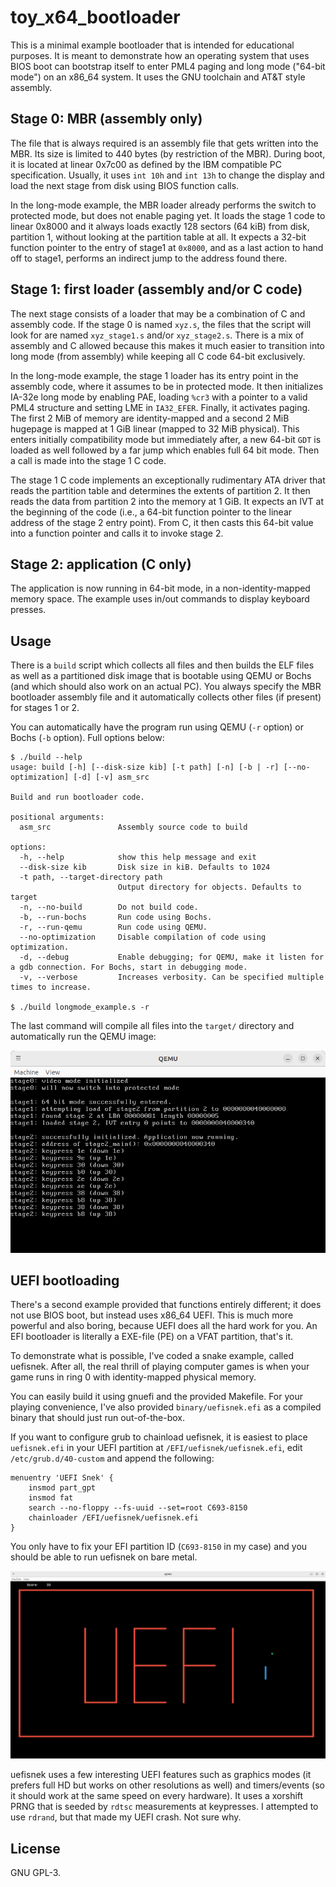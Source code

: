 # toy_x64_bootloader
This is a minimal example bootloader that is intended for educational purposes.
It is meant to demonstrate how an operating system that uses BIOS boot can
bootstrap itself to enter PML4 paging and long mode ("64-bit mode") on an
x86_64 system. It uses the GNU toolchain and AT&T style assembly.

## Stage 0: MBR (assembly only)
The file that is always required is an assembly file that gets written into the
MBR. Its size is limited to 440 bytes (by restriction of the MBR). During boot,
it is located at linear 0x7c00 as defined by the IBM compatible PC
specification.  Usually, it uses `int 10h` and `int 13h` to change the display
and load the next stage from disk using BIOS function calls.

In the long-mode example, the MBR loader already performs the switch to
protected mode, but does not enable paging yet. It loads the stage 1 code to
linear 0x8000 and it always loads exactly 128 sectors (64 kiB) from disk,
partition 1, without looking at the partition table at all. It expects a 32-bit
function pointer to the entry of stage1 at `0x8000`, and as a last action to
hand off to stage1, performs an indirect jump to the address found there.


## Stage 1: first loader (assembly and/or C code)
The next stage consists of a loader that may be a combination of C and assembly
code. If the stage 0 is named `xyz.s`, the files that the script will look for
are named `xyz_stage1.s` and/or `xyz_stage2.s`.  There is a mix of assembly and
C allowed because this makes it much easier to transition into long mode (from
assembly) while keeping all C code 64-bit exclusively.

In the long-mode example, the stage 1 loader has its entry point in the
assembly code, where it assumes to be in protected mode. It then initializes
IA-32e long mode by enabling PAE, loading `%cr3` with a pointer to a valid PML4
structure and setting LME in `IA32_EFER`. Finally, it activates paging. The
first 2 MiB of memory are identity-mapped and a second 2 MiB hugepage is mapped
at 1 GiB linear (mapped to 32 MiB physical). This enters initially
compatibility mode but immediately after, a new 64-bit `GDT` is loaded as well
followed by a far jump which enables full 64 bit mode. Then a call is made into
the stage 1 C code.

The stage 1 C code implements an exceptionally rudimentary ATA driver that
reads the partition table and determines the extents of partition 2. It then
reads the data from partition 2 into the memory at 1 GiB. It expects an IVT at
the beginning of the code (i.e., a 64-bit function pointer to the linear
address of the stage 2 entry point). From C, it then casts this 64-bit value
into a function pointer and calls it to invoke stage 2.

## Stage 2: application (C only)
The application is now running in 64-bit mode, in a non-identity-mapped memory
space. The example uses in/out commands to display keyboard presses.

## Usage
There is a `build` script which collects all files and then builds the ELF
files as well as a partitioned disk image that is bootable using QEMU or Bochs
(and which should also work on an actual PC). You always specify the MBR
bootloader assembly file and it automatically collects other files (if present)
for stages 1 or 2.

You can automatically have the program run using QEMU (`-r` option) or Bochs
(`-b` option). Full options below:

```
$ ./build --help
usage: build [-h] [--disk-size kib] [-t path] [-n] [-b | -r] [--no-optimization] [-d] [-v] asm_src

Build and run bootloader code.

positional arguments:
  asm_src               Assembly source code to build

options:
  -h, --help            show this help message and exit
  --disk-size kib       Disk size in kiB. Defaults to 1024
  -t path, --target-directory path
                        Output directory for objects. Defaults to target
  -n, --no-build        Do not build code.
  -b, --run-bochs       Run code using Bochs.
  -r, --run-qemu        Run code using QEMU.
  --no-optimization     Disable compilation of code using optimization.
  -d, --debug           Enable debugging; for QEMU, make it listen for a gdb connection. For Bochs, start in debugging mode.
  -v, --verbose         Increases verbosity. Can be specified multiple times to increase.

$ ./build longmode_example.s -r
```

The last command will compile all files into the `target/` directory and
automatically run the QEMU image:

![Screenshot of QEMU running the example](https://raw.githubusercontent.com/johndoe31415/toy_x64_bootloader/main/docs/longmode_example_qemu.png)

## UEFI bootloading
There's a second example provided that functions entirely different; it does
not use BIOS boot, but instead uses x86_64 UEFI. This is much more powerful and
also boring, because UEFI does all the hard work for you. An EFI bootloader is
literally a EXE-file (PE) on a VFAT partition, that's it.

To demonstrate what is possible, I've coded a snake example, called uefisnek.
After all, the real thrill of playing computer games is when your game runs in
ring 0 with identity-mapped physical memory.

You can easily build it using gnuefi and the provided Makefile. For your
playing convenience, I've also provided `binary/uefisnek.efi` as a compiled
binary that should just run out-of-the-box.

If you want to configure grub to chainload uefisnek, it is easiest to place
`uefisnek.efi` in your UEFI partition at `/EFI/uefisnek/uefisnek.efi`, edit
`/etc/grub.d/40-custom` and append the following:

```
menuentry 'UEFI Snek' {
	insmod part_gpt
	insmod fat
	search --no-floppy --fs-uuid --set=root C693-8150
	chainloader /EFI/uefisnek/uefisnek.efi
}
```

You only have to fix your EFI partition ID (`C693-8150` in my case) and you
should be able to run uefisnek on bare metal.

![Screenshot of QEMU running uefisnek](https://raw.githubusercontent.com/johndoe31415/toy_x64_bootloader/main/docs/uefisnek.png)

uefisnek uses a few interesting UEFI features such as graphics modes (it
prefers full HD but works on other resolutions as well) and timers/events (so
it should work at the same speed on every hardware). It uses a xorshift PRNG
that is seeded by `rdtsc` measurements at keypresses. I attempted to use
`rdrand`, but that made my UEFI crash. Not sure why.

## License
GNU GPL-3.
